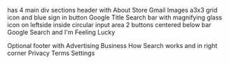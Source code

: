 has 4 main div sections
header with About Store Gmail Images a3x3 grid icon and blue sign in button
Google Title 
Search bar with magnifying glass icon on leftside inside circular input area
2 buttons centered below bar Google Search and I'm Feeling Lucky

Optional footer with Advertising Business How Search works  and in right corner Privacy Terms Settings
